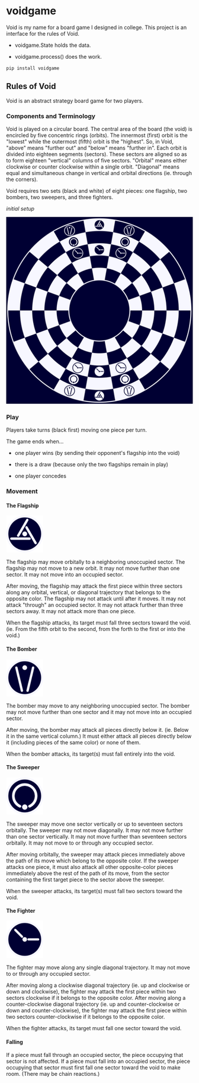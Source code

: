 # voidgame

Void is my name for a board game I designed in college. This project is an interface for the rules of Void.

- voidgame.State holds the data. 

- voidgame.process() does the work.

```
pip install voidgame
```

## Rules of Void
Void is an abstract strategy board game for two players.

### Components and Terminology
Void is played on a circular board. The central area of the board (the void) is encircled by five concentric rings (orbits). The innermost (first) orbit is the "lowest" while the outermost (fifth) orbit is the "highest". So, in Void, "above" means "further out" and "below" means "further in". Each orbit is divided into eighteen segments (sectors). These sectors are aligned so as to form eighteen "vertical" columns of five sectors. "Orbital" means either clockwise or counter clockwise within a single orbit. "Diagonal" means equal and simultaneous change in vertical and orbital directions (ie. through the corners).

Void requires two sets (black and white) of eight pieces: one flagship, two bombers, two sweepers, and three fighters. 

_initial setup_

![Void Board Initial Setup](/pngs/void-board-initial-setup.png)

### Play
Players take turns (black first) moving one piece per turn. 

The game ends when...

- one player wins (by sending their opponent's flagship into the void)

- there is a draw (because only the two flagships remain in play)

- one player concedes

### Movement

#### The Flagship 
<img src="/pngs/void-flag-black.png" alt="Void Flagship Piece (Black)" width="100" height="100">

The flagship may move orbitally to a neighboring unoccupied sector. The flagship may not move to a new orbit. It may not move further than one sector. It may not move into an occupied sector.

After moving, the flagship may attack the first piece within three sectors along any orbital, vertical, or diagonal trajectory that belongs to the opposite color. The flagship may not attack until after it moves. It may not attack "through" an occupied sector. It may not attack further than three sectors away. It may not attack more than one piece.

When the flagship attacks, its target must fall three sectors toward the void. (ie. From the fifth orbit to the second, from the forth to the first or into the void.)

#### The Bomber 
<img src="/pngs/void-bomber-black.png" alt="Void Bomber Piece (Black)" width="100" height="100">

The bomber may move to any neighboring unoccupied sector. The bomber may not move further than one sector and it may not move into an occupied sector.

After moving, the bomber may attack all pieces directly below it. (ie. Below it in the same vertical column.) It must either attack all pieces directly below it (including pieces of the same color) or none of them.

When the bomber attacks, its target(s) must fall entirely into the void.

#### The Sweeper 
<img src="/pngs/void-sweeper-black.png" alt="Void Sweeper Piece (Black)" width="100" height="100">

The sweeper may move one sector vertically or up to seventeen sectors orbitally. The sweeper may not move diagonally. It may not move further than one sector vertically. It may not move further than seventeen sectors orbitally. It may not move to or through any occupied sector.

After moving orbitally, the sweeper may attack pieces immediately above the path of its move which belong to the opposite color. If the sweeper attacks one piece, it must also attack all other opposite-color pieces immediately above the rest of the path of its move, from the sector containing the first target piece to the sector above the sweeper.

When the sweeper attacks, its target(s) must fall two sectors toward the void.

#### The Fighter 
<img src="/pngs/void-fighter-black.png" alt="Void Fighter Piece (Black)" width="100" height="100">

The fighter may move along any single diagonal trajectory. It may not move to or through any occupied sector.

After moving along a clockwise diagonal trajectory (ie. up and clockwise or down and clockwise), the fighter may attack the first piece within two sectors clockwise if it belongs to the opposite color. After moving along a counter-clockwise diagonal trajectory (ie. up and counter-clockwise or down and counter-clockwise), the fighter may attack the first piece within two sectors counter-clockwise if it belongs to the opposite color.

When the fighter attacks, its target must fall one sector toward the void.

#### Falling
If a piece must fall through an occupied sector, the piece occupying that sector is not affected. If a piece must fall into an occupied sector, the piece occupying that sector must first fall one sector toward the void to make room. (There may be chain reactions.)

